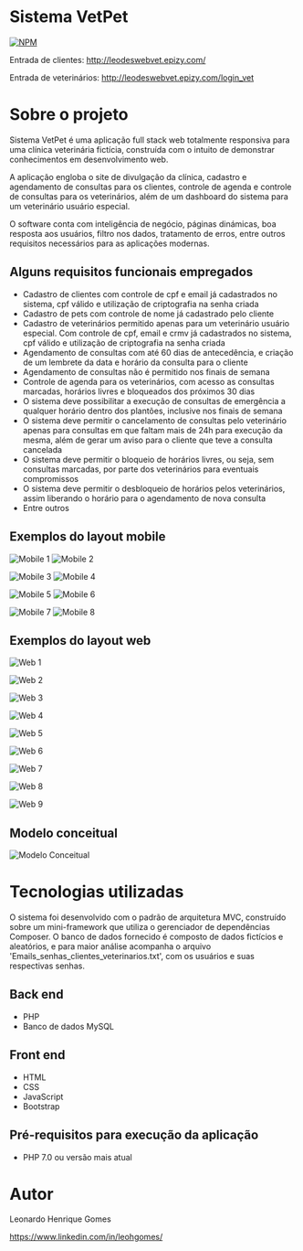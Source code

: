 # Sistema VetPet
[![NPM](https://img.shields.io/npm/l/react)](https://github.com/leogomes88/sistema_vetpet/blob/main/LICENSE) 

Entrada de clientes: http://leodeswebvet.epizy.com/

Entrada de veterinários: http://leodeswebvet.epizy.com/login_vet

# Sobre o projeto

  Sistema VetPet é uma aplicação full stack web totalmente responsiva para uma clínica veterinária fictícia, construída com o intuito de demonstrar conhecimentos em desenvolvimento web.
  
A aplicação engloba o site de divulgação da clínica, cadastro e agendamento de consultas para os clientes, controle de agenda e controle de consultas para os veterinários, além de um dashboard do sistema para um veterinário usuário especial.

O software conta com inteligência de negócio, páginas dinámicas, boa resposta aos usuários, filtro nos dados, tratamento de erros, entre outros requisitos necessários para as aplicações modernas. 

## Alguns requisitos funcionais empregados

- Cadastro de clientes com controle de cpf e email já cadastrados no sistema, cpf válido e utilização de criptografia na senha criada
- Cadastro de pets com controle de nome já cadastrado pelo cliente
- Cadastro de veterinários permitido apenas para um veterinário usuário especial. Com controle de cpf, email e crmv já cadastrados no sistema, cpf válido e utilização de criptografia na senha criada
- Agendamento de consultas com até 60 dias de antecedência, e criação de um lembrete da data e horário da consulta para o cliente
- Agendamento de consultas não é permitido nos finais de semana
- Controle de agenda para os veterinários, com acesso as consultas marcadas, horários livres e bloqueados dos próximos 30 dias
- O sistema deve possibilitar a execução de consultas de emergência a qualquer horário dentro dos plantões, inclusive nos finais de semana
- O sistema deve permitir o cancelamento de consultas pelo veterinário apenas para consultas em que faltam mais de 24h para execução da mesma, além de gerar um aviso para o cliente que teve a consulta cancelada
- O sistema deve permitir o bloqueio de horários livres, ou seja, sem consultas marcadas, por parte dos veterinários para eventuais compromissos
- O sistema deve permitir o desbloqueio de horários pelos veterinários, assim liberando o horário para o agendamento de nova consulta
- Entre outros 


## Exemplos do layout mobile
![Mobile 1](https://github.com/leogomes88/sistema_vetpet/blob/main/assets/mobile1.png) ![Mobile 2](https://github.com/leogomes88/sistema_vetpet/blob/main/assets/mobile2.png)

![Mobile 3](https://github.com/leogomes88/sistema_vetpet/blob/main/assets/mobile3.png) ![Mobile 4](https://github.com/leogomes88/sistema_vetpet/blob/main/assets/mobile4.png)

![Mobile 5](https://github.com/leogomes88/sistema_vetpet/blob/main/assets/mobile5.png) ![Mobile 6](https://github.com/leogomes88/sistema_vetpet/blob/main/assets/mobile6.png)

![Mobile 7](https://github.com/leogomes88/sistema_vetpet/blob/main/assets/mobile7.png) ![Mobile 8](https://github.com/leogomes88/sistema_vetpet/blob/main/assets/mobile8.png)


## Exemplos do layout web
![Web 1](https://github.com/leogomes88/sistema_vetpet/blob/main/assets/web1.png)

![Web 2](https://github.com/leogomes88/sistema_vetpet/blob/main/assets/web2.png)

![Web 3](https://github.com/leogomes88/sistema_vetpet/blob/main/assets/web3.png)

![Web 4](https://github.com/leogomes88/sistema_vetpet/blob/main/assets/web4.png)

![Web 5](https://github.com/leogomes88/sistema_vetpet/blob/main/assets/web5.png)

![Web 6](https://github.com/leogomes88/sistema_vetpet/blob/main/assets/web6.png)

![Web 7](https://github.com/leogomes88/sistema_vetpet/blob/main/assets/web7.png)

![Web 8](https://github.com/leogomes88/sistema_vetpet/blob/main/assets/web8.png)

![Web 9](https://github.com/leogomes88/sistema_vetpet/blob/main/assets/web9.png)

## Modelo conceitual
![Modelo Conceitual](https://github.com/leogomes88/sistema_vetpet/blob/main/assets/conceito_diagrama_classes.png)

# Tecnologias utilizadas

O sistema foi desenvolvido com o padrão de arquitetura MVC, construído sobre um mini-framework que utiliza o gerenciador de dependências Composer. O banco de dados fornecido é composto de dados fictícios e aleatórios, e para maior análise acompanha o arquivo 'Emails_senhas_clientes_veterinarios.txt', com os usuários e suas respectivas senhas. 

## Back end
- PHP
- Banco de dados MySQL
## Front end
- HTML
- CSS
- JavaScript
- Bootstrap
## Pré-requisitos para execução da aplicação
- PHP 7.0 ou versão mais atual


# Autor

Leonardo Henrique Gomes

https://www.linkedin.com/in/leohgomes/

